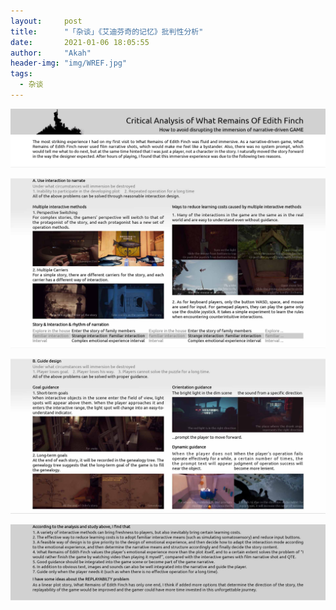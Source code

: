 ```yaml
---
layout:     post
title:      "「杂谈」《艾迪芬奇的记忆》批判性分析"
date:       2021-01-06 18:05:55
author:     "Akah"
header-img: "img/WREF.jpg"
tags:
  - 杂谈
---
```




![img](/img/analysis1.jpg)

![img](/img/analysis2.jpg)

![img](/img/analysis3.jpg)

![img](/img/analysis4.jpg)